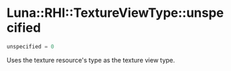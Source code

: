 # Luna::RHI::TextureViewType::unspecified

```c++
unspecified = 0
```

Uses the texture resource's type as the texture view type. 

